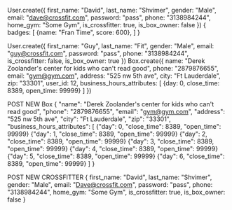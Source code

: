 

User.create({
    first_name: "David",
    last_name: "Shvimer",
    gender: "Male",
    email: "dave@crossfit.com",
    password: "pass",
    phone: "3138984244",
    home_gym: "Some Gym",
    is_crossfitter: true,
    is_box_owner: false
})
{
  badges: [
    {name: "Fran Time",
     score: 600},
   ]
}


User.create({
    first_name: "Guy",
    last_name: "Fit",
    gender: "Male",
    email: "guy@crossfit.com",
    password: "pass",
    phone: "3138984244",
    is_crossfitter: false,
    is_box_owner: true
})
Box.create({
  name: "Derek Zoolander's center for kids who can't read good",
  phone: "2879876655",
  email: "gym@gym.com",
  address: "525 nw 5th ave",
  city: "Ft Lauderdale",
  zip: "33301",
  user_id: 12,
  business_hours_attributes: [
    {day: 0, close_time: 8389, open_time: 99999}
  ]
})

POST NEW Box
{
  "name": "Derek Zoolander's center for kids who can't read good",
  "phone": "2879876655",
  "email": "gym@gym.com",
  "address": "525 nw 5th ave",
  "city": "Ft Lauderdale",
  "zip": "33301",
  "business_hours_attributes": [
    {"day": 0, "close_time": 8389, "open_time": 99999}
    {"day": 1, "close_time": 8389, "open_time": 99999}
    {"day": 2, "close_time": 8389, "open_time": 99999}
    {"day": 3, "close_time": 8389, "open_time": 99999}
    {"day": 4, "close_time": 8389, "open_time": 99999}
    {"day": 5, "close_time": 8389, "open_time": 99999}
    {"day": 6, "close_time": 8389, "open_time": 99999}
  ]
}

POST NEW CROSSFITTER
{
    first_name: "David",
    last_name: "Shvimer",
    gender: "Male",
    email: "Dave@crossfit.com",
    password: "pass",
    phone: "3138984244",
    home_gym: "Some Gym",
    is_crossfitter: true,
    is_box_owner: false
}
